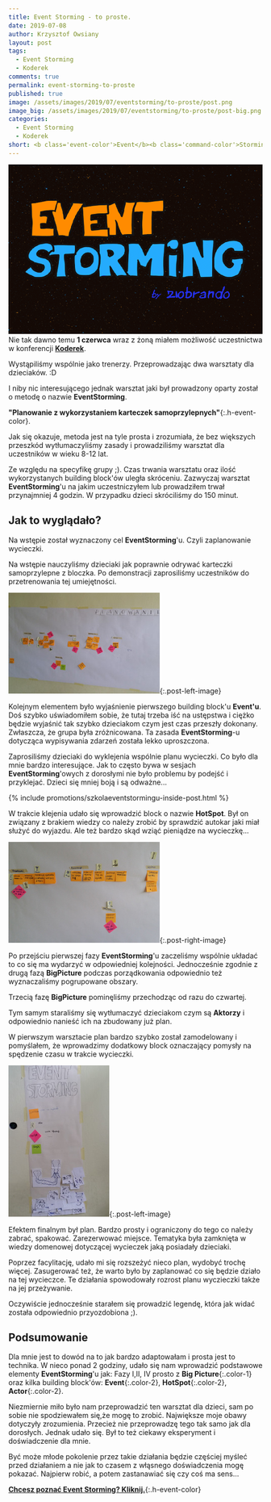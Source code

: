 ```yaml
---
title: Event Storming - to proste.
date: 2019-07-08
author: Krzysztof Owsiany
layout: post
tags:
  - Event Storming
  - Koderek
comments: true
permalink: event-storming-to-proste
published: true
image: /assets/images/2019/07/eventstorming/to-proste/post.png
image_big: /assets/images/2019/07/eventstorming/to-proste/post-big.png
categories:
  - Event Storming
  - Koderek
short: <b class='event-color'>Event</b><b class='command-color'>Storming</b> jak bardzo jest prostą techniką. Udało mi się przeprowadzić warsztat-eksperyment na konferencji Koderek 1 czerwca 2019 w Warszawie. W ten dzień dziecka prowadziliśmy warsztat planowania bazując na <b class='event-color'>Event</b><b class='command-color'>Storming</b>'u.
---
```

![Event Storming - to proste][post-big]
Nie tak dawno temu **1 czerwca** wraz z żoną miałem możliwość uczestnictwa w konferencji **[Koderek](https://koderek.edu.pl/)**.

Wystąpiliśmy wspólnie jako trenerzy. Przeprowadzając dwa warsztaty dla dzieciaków. :D

I niby nic interesującego jednak warsztat jaki był prowadzony oparty został o metodę o nazwie <b class='event-color'>Event</b><b class='command-color'>Storming</b>.

**"Planowanie z wykorzystaniem karteczek samoprzylepnych"**{:.h-event-color}.

Jak się okazuje, metoda jest na tyle prosta i zrozumiała, że bez większych przeszkód wytłumaczyliśmy zasady i prowadziliśmy warsztat dla uczestników w wieku 8-12 lat.

Ze względu na specyfikę grupy ;). Czas trwania warsztatu oraz ilość wykorzystanych building block'ów uległa skróceniu.
Zazwyczaj warsztat <b class='event-color'>Event</b><b class='command-color'>Storming</b>'u na jakim uczestniczyłem lub prowadziłem trwał przynajmniej 4 godzin.
W przypadku dzieci skróciliśmy do 150 minut. 


## Jak to wyglądało?

Na wstępie został wyznaczony cel <b class='event-color'>Event</b><b class='command-color'>Storming</b>'u. Czyli zaplanowanie wycieczki.

Na wstępie nauczyliśmy dzieciaki jak poprawnie odrywać karteczki samoprzylepne z bloczka. Po demonstracji zaprosiliśmy uczestników do przetrenowania tej umiejętności.

[![Event Storming - to proste][bigpicture_1]][bigpicture_1-big]{:.post-left-image}

Kolejnym elementem było wyjaśnienie pierwszego building block'u **Event'u**.
Doś szybko uświadomiłem sobie, że tutaj trzeba iść na ustępstwa i ciężko będzie wyjaśnić tak szybko dzieciakom czym jest czas przeszły dokonany. Zwłaszcza, że grupa była zróżnicowana. Ta zasada <b class='event-color'>Event</b><b class='command-color'>Storming</b>-u dotycząca wypisywania zdarzeń została lekko uproszczona.

Zaprosiliśmy dzieciaki do wyklejenia wspólnie planu wycieczki.
Co było dla mnie bardzo interesujące. Jak to często bywa w sesjach <b class='event-color'>Event</b><b class='command-color'>Storming</b>'owych z dorosłymi nie było problemu by podejść i przyklejać. 
Dzieci się mniej boją i są odważne...

{% include promotions/szkolaeventstormingu-inside-post.html %}


W trakcie klejenia udało się wprowadzić block o nazwie **HotSpot**. Był on związany z brakiem wiedzy co należy zrobić by sprawdzić autokar jaki miał służyć do wyjazdu. Ale też bardzo skąd wziąć pieniądze na wycieczkę...

[![Event Storming - to proste][bigpicture_2]][bigpicture_2-big]{:.post-right-image}

Po przejściu pierwszej fazy <b class='event-color'>Event</b><b class='command-color'>Storming</b>'u zaczeliśmy wspólnie układać to co się ma wydarzyć w odpowiedniej kolejności.
Jednocześnie zgodnie z drugą fazą **BigPicture** podczas porządkowania odpowiednio też wyznaczaliśmy pogrupowane obszary.

Trzecią fazę **BigPicture** pominęliśmy przechodząc od razu do czwartej.

Tym samym staraliśmy się wytłumaczyć dzieciakom czym są **Aktorzy** i odpowiednio nanieść ich na zbudowany już plan.

W pierwszym warsztacie plan bardzo szybko został zamodelowany i pomyślałem, że wprowadzimy dodatkowy block oznaczający pomysły na spędzenie czasu w trakcie wycieczki. 

[![Event Storming - to proste][legend]][legend-big]{:.post-left-image}

Efektem finalnym był plan. Bardzo prosty i ograniczony do tego co należy zabrać, spakować. Zarezerwować miejsce. 
Tematyka była zamknięta w wiedzy domenowej dotyczącej wycieczek jaką posiadały dzieciaki.

Poprzez facylitację, udało mi się rozszeżyć nieco plan, wydobyć trochę więcej. Zasugerować też, że warto było by zaplanować co się będzie działo na tej wycieczce. 
Te działania spowodowały rozrost planu wyczieczki także na jej przeżywanie.

Oczywiście jednocześnie starałem się prowadzić legendę, która jak widać została odpowiednio przyozdobiona ;).


## Podsumowanie

Dla mnie jest to dowód na to jak bardzo adaptowałam i prosta jest to technika. 
W nieco ponad 2 godziny, udało się nam wprowadzić podstawowe elementy <b class='event-color'>Event</b><b class='command-color'>Storming</b>'u jak: Fazy I,II, IV prosto z **Big Picture**{:.color-1} oraz kilka building block'ów: **Event**{:.color-2}, **HotSpot**{:.color-2}, **Actor**{:.color-2}.

Niezmiernie miło było nam przeprowadzić ten warsztat dla dzieci, sam po sobie nie spodziewałem się,że mogę to zrobić. Największe moje obawy dotyczyły zrozumienia. Przecież nie przeprowadzę tego tak samo jak dla dorosłych.
Jednak udało się. Był to też ciekawy eksperyment i doświadczenie dla mnie.

Być może młode pokolenie przez takie działania będzie częściej myśleć przed działaniem a nie jak to czasem z włąsnego doświadczenia mogę pokazać. Najpierw robić, a potem zastanawiać się czy coś ma sens...

**[Chcesz poznać Event Storming? Kliknij.](https://szkolaeventstormingu.pl)**{:.h-event-color}

[post]: /assets/images/2019/07/eventstorming/to-proste/post.png
[post-big]: /assets/images/2019/07/eventstorming/to-proste/post-big.png

[bigpicture_1]: /assets/images/2019/07/eventstorming/to-proste/bigpicture_1.jpg
[bigpicture_1-big]: /assets/images/2019/07/eventstorming/to-proste/bigpicture_1-big.jpg
[bigpicture_2]: /assets/images/2019/07/eventstorming/to-proste/bigpicture_2.jpg
[bigpicture_2-big]: /assets/images/2019/07/eventstorming/to-proste/bigpicture_2-big.jpg
[legend]: /assets/images/2019/07/eventstorming/to-proste/legend.jpg
[legend-big]: /assets/images/2019/07/eventstorming/to-proste/legend-big.jpg

